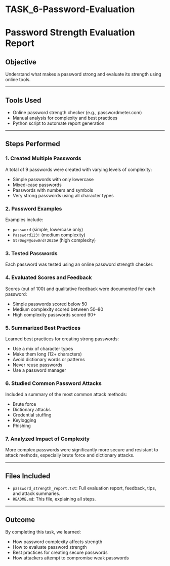 # TASK_6-Password-Evaluation

# Password Strength Evaluation Report

## Objective
Understand what makes a password strong and evaluate its strength using online tools.

---

## Tools Used
- Online password strength checker (e.g., passwordmeter.com)
- Manual analysis for complexity and best practices
- Python script to automate report generation

---

## Steps Performed

### 1. Created Multiple Passwords
A total of 9 passwords were created with varying levels of complexity:
- Simple passwords with only lowercase
- Mixed-case passwords
- Passwords with numbers and symbols
- Very strong passwords using all character types

### 2. Password Examples
Examples include:
- `password` (simple, lowercase only)
- `Password123!` (medium complexity)
- `Str0ngP@ssw0rd!2025#` (high complexity)

### 3. Tested Passwords
Each password was tested using an online password strength checker.

### 4. Evaluated Scores and Feedback
Scores (out of 100) and qualitative feedback were documented for each password:
- Simple passwords scored below 50
- Medium complexity scored between 50–80
- High complexity passwords scored 90+

### 5. Summarized Best Practices
Learned best practices for creating strong passwords:
- Use a mix of character types
- Make them long (12+ characters)
- Avoid dictionary words or patterns
- Never reuse passwords
- Use a password manager

### 6. Studied Common Password Attacks
Included a summary of the most common attack methods:
- Brute force
- Dictionary attacks
- Credential stuffing
- Keylogging
- Phishing

### 7. Analyzed Impact of Complexity
More complex passwords were significantly more secure and resistant to attack methods, especially brute force and dictionary attacks.

---

## Files Included

- `password_strength_report.txt`: Full evaluation report, feedback, tips, and attack summaries.
- `README.md`: This file, explaining all steps.

---

## Outcome

By completing this task, we learned:
- How password complexity affects strength
- How to evaluate password strength
- Best practices for creating secure passwords
- How attackers attempt to compromise weak passwords

